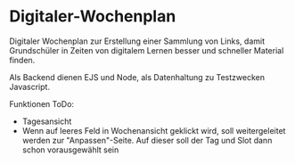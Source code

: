 # Digitaler-Wochenplan
Digitaler Wochenplan zur Erstellung einer Sammlung von Links, damit Grundschüler in Zeiten von digitalem Lernen besser und schneller Material finden.

Als Backend dienen EJS und Node, als Datenhaltung zu Testzwecken Javascript.

Funktionen ToDo:
- Tagesansicht
- Wenn auf leeres Feld in Wochenansicht geklickt wird, soll weitergeleitet werden zur "Anpassen"-Seite. Auf dieser soll der Tag und Slot dann schon vorausgewählt sein
